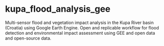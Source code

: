 # kupa_flood_analysis_gee
Multi-sensor flood and vegetation impact analysis in the Kupa River basin (Croatia) using Google Earth Engine. Open and replicable workflow for flood detection and environmental impact assessment using GEE and open data and open-source data.
